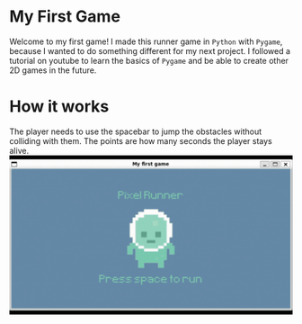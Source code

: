 # My First Game
Welcome to my first game!
I made this runner game in `Python` with `Pygame`, because I wanted to do something different for my next project. I followed a tutorial on youtube to learn the basics of `Pygame` and be able to create other 2D games in the future.

# How it works
The player needs to use the spacebar to jump the obstacles without colliding with them. The points are how many seconds the player stays alive. 
![How it works](/static/images/My_first_game.gif)